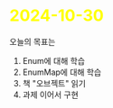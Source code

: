 # <span style="color:yellow">2024-10-30</span>
오늘의 목표는
1. Enum에 대해 학습
2. EnumMap에 대해 학습
3. 책 "오브젝트" 읽기
4. 과제 이어서 구현